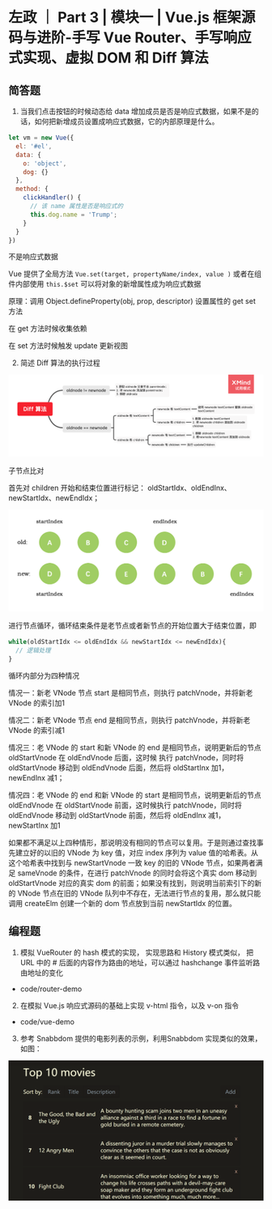 # 左政 ｜ Part 3 | 模块一 | Vue.js 框架源码与进阶-手写 Vue Router、手写响应式实现、虚拟 DOM 和 Diff 算法

## 简答题

1. 当我们点击按钮的时候动态给 data 增加成员是否是响应式数据，如果不是的话，如何把新增成员设置成响应式数据，它的内部原理是什么。

```javascript
let vm = new Vue({
  el: '#el',
  data: {
    o: 'object',
    dog: {}
  },
  method: {
    clickHandler() {
      // 该 name 属性是否是响应式的
      this.dog.name = 'Trump';
    }
  }
})

```

不是响应式数据

Vue 提供了全局方法 `Vue.set(target, propertyName/index, value )` 或者在组件内部使用 `this.$set` 可以将对象的新增属性成为响应式数据

原理：调用 Object.defineProperty(obj, prop, descriptor) 设置属性的 get set 方法

在 get 方法时候收集依赖

在 set 方法时候触发 update 更新视图



2. 简述 Diff 算法的执行过程

![](note/Diff.png)

子节点比对

首先对 children 开始和结束位置进行标记： oldStartIdx、oldEndInx、newStartIdx、newEndIdx；

![](note/node-diff.png)


进行节点循环，循环结束条件是老节点或者新节点的开始位置大于结束位置，即

```javascript
while(oldStartIdx <= oldEndIdx && newStartIdx <= newEndIdx){
  // 逻辑处理
}
```

循环内部分为四种情况

情况一：新老 VNode 节点 start 是相同节点，则执行 patchVnode，并将新老 VNode 的索引加1

情况二：新老 VNode 节点 end 是相同节点，则执行 patchVnode，并将新老 VNode 的索引减1

情况三：老 VNode 的 start 和新 VNode 的 end 是相同节点，说明更新后的节点 oldStartVnode 在 oldEndVnode 后面，这时候 执行 patchVnode，同时将 oldStartVnode 移动到 oldEndVnode 后面，然后将 oldStartInx 加1， newEndInx 减1；

情况四：老 VNode 的 end 和新 VNode 的 start 是相同节点，说明更新后的节点 oldEndVnode  在  oldStartVnode 前面，这时候执行 patchVnode，同时将 oldEndVnode 移动到 oldStartVnode 前面，然后将 oldEndInx 减1， newStartInx 加1

如果都不满足以上四种情形，那说明没有相同的节点可以复用。于是则通过查找事先建立好的以旧的 VNode 为 key 值，对应 index 序列为 value 值的哈希表。从这个哈希表中找到与 newStartVnode 一致 key 的旧的 VNode 节点，如果两者满足 sameVnode 的条件，在进行 patchVnode 的同时会将这个真实 dom 移动到 oldStartVnode 对应的真实 dom 的前面；如果没有找到，则说明当前索引下的新的 VNode 节点在旧的 VNode 队列中不存在，无法进行节点的复用，那么就只能调用 createElm 创建一个新的 dom 节点放到当前 newStartIdx 的位置。


## 编程题

1. 模拟 VueRouter 的 hash 模式的实现， 实现思路和 History 模式类似， 把 URL 中的 # 后面的内容作为路由的地址，可以通过 hashchange 事件监听路由地址的变化

- code/router-demo

2. 在模拟 Vue.js 响应式源码的基础上实现 v-html 指令，以及 v-on 指令

- code/vue-demo

3. 参考 Snabbdom 提供的电影列表的示例，利用Snabbdom 实现类似的效果，如图：

![](note/snabbdom.png)